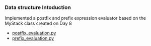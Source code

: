 ### Data structure Intoduction

Implemented a postfix and prefix expression evaluator based on the MyStack class created on Day 8

- [postfix_evaluation.py](https://github.com/gauthamp10/100DaysOfCode/blob/master/Day%209/postfix_evaluation.py)
- [prefix_evaluation.py](https://github.com/gauthamp10/100DaysOfCode/blob/master/Day%209/prefix_evaluation.py)